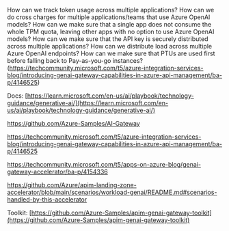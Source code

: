 
How can we track token usage across multiple applications? How can we do cross charges for multiple applications/teams that use Azure OpenAI models? 
How can we make sure that a single app does not consume the whole TPM quota, leaving other apps with no option to use Azure OpenAI models? 
How can we make sure that the API key is securely distributed across multiple applications? 
How can we distribute load across multiple Azure OpenAI endpoints? How can we make sure that PTUs are used first before falling back to Pay-as-you-go instances? (https://techcommunity.microsoft.com/t5/azure-integration-services-blog/introducing-genai-gateway-capabilities-in-azure-api-management/ba-p/4146525)



Docs:
[https://learn.microsoft.com/en-us/ai/playbook/technology-guidance/generative-ai/](https://learn.microsoft.com/en-us/ai/playbook/technology-guidance/generative-ai/)

https://github.com/Azure-Samples/AI-Gateway

https://techcommunity.microsoft.com/t5/azure-integration-services-blog/introducing-genai-gateway-capabilities-in-azure-api-management/ba-p/4146525

https://techcommunity.microsoft.com/t5/apps-on-azure-blog/genai-gateway-accelerator/ba-p/4154336

https://github.com/Azure/apim-landing-zone-accelerator/blob/main/scenarios/workload-genai/README.md#scenarios-handled-by-this-accelerator

Toolkit:
[https://github.com/Azure-Samples/apim-genai-gateway-toolkit](https://github.com/Azure-Samples/apim-genai-gateway-toolkit)

